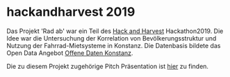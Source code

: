 # hackandharvest 2019

Das Projekt 'Rad ab' war ein Teil des [Hack and Harvest](https://www.hackandharvest.farm) Hackathon2019. Die Idee war die Untersuchung der Korrelation von Bevölkerungsstruktur und Nutzung der Fahrrad-Mietsysteme in Konstanz. Die Datenbasis bildete das Open Data Angebot [Offene Daten Konstanz](https://offenedaten-konstanz.de).

Die zu diesem Projekt zugehörige Pitch Präsentation ist [hier](https://r42sys.github.io/hackandharvest-2019.html) zu finden.